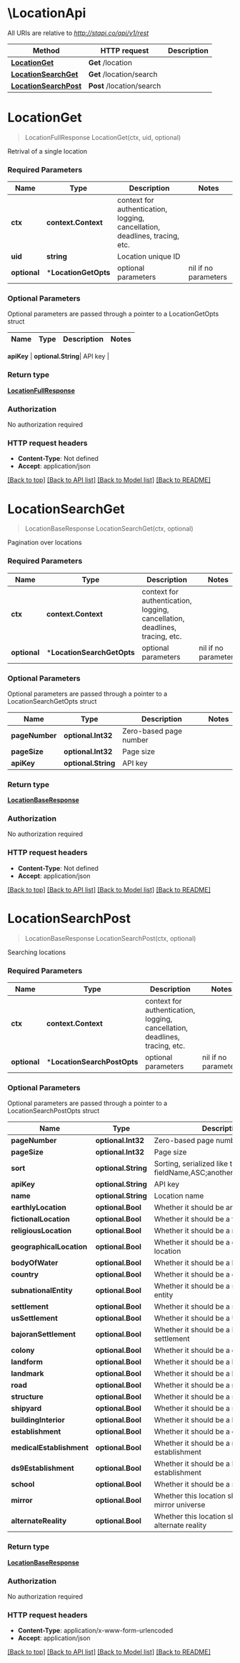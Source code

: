 # \LocationApi

All URIs are relative to *http://stapi.co/api/v1/rest*

Method | HTTP request | Description
------------- | ------------- | -------------
[**LocationGet**](LocationApi.md#LocationGet) | **Get** /location | 
[**LocationSearchGet**](LocationApi.md#LocationSearchGet) | **Get** /location/search | 
[**LocationSearchPost**](LocationApi.md#LocationSearchPost) | **Post** /location/search | 


# **LocationGet**
> LocationFullResponse LocationGet(ctx, uid, optional)


Retrival of a single location

### Required Parameters

Name | Type | Description  | Notes
------------- | ------------- | ------------- | -------------
 **ctx** | **context.Context** | context for authentication, logging, cancellation, deadlines, tracing, etc.
  **uid** | **string**| Location unique ID | 
 **optional** | ***LocationGetOpts** | optional parameters | nil if no parameters

### Optional Parameters
Optional parameters are passed through a pointer to a LocationGetOpts struct

Name | Type | Description  | Notes
------------- | ------------- | ------------- | -------------

 **apiKey** | **optional.String**| API key | 

### Return type

[**LocationFullResponse**](LocationFullResponse.md)

### Authorization

No authorization required

### HTTP request headers

 - **Content-Type**: Not defined
 - **Accept**: application/json

[[Back to top]](#) [[Back to API list]](../README.md#documentation-for-api-endpoints) [[Back to Model list]](../README.md#documentation-for-models) [[Back to README]](../README.md)

# **LocationSearchGet**
> LocationBaseResponse LocationSearchGet(ctx, optional)


Pagination over locations

### Required Parameters

Name | Type | Description  | Notes
------------- | ------------- | ------------- | -------------
 **ctx** | **context.Context** | context for authentication, logging, cancellation, deadlines, tracing, etc.
 **optional** | ***LocationSearchGetOpts** | optional parameters | nil if no parameters

### Optional Parameters
Optional parameters are passed through a pointer to a LocationSearchGetOpts struct

Name | Type | Description  | Notes
------------- | ------------- | ------------- | -------------
 **pageNumber** | **optional.Int32**| Zero-based page number | 
 **pageSize** | **optional.Int32**| Page size | 
 **apiKey** | **optional.String**| API key | 

### Return type

[**LocationBaseResponse**](LocationBaseResponse.md)

### Authorization

No authorization required

### HTTP request headers

 - **Content-Type**: Not defined
 - **Accept**: application/json

[[Back to top]](#) [[Back to API list]](../README.md#documentation-for-api-endpoints) [[Back to Model list]](../README.md#documentation-for-models) [[Back to README]](../README.md)

# **LocationSearchPost**
> LocationBaseResponse LocationSearchPost(ctx, optional)


Searching locations

### Required Parameters

Name | Type | Description  | Notes
------------- | ------------- | ------------- | -------------
 **ctx** | **context.Context** | context for authentication, logging, cancellation, deadlines, tracing, etc.
 **optional** | ***LocationSearchPostOpts** | optional parameters | nil if no parameters

### Optional Parameters
Optional parameters are passed through a pointer to a LocationSearchPostOpts struct

Name | Type | Description  | Notes
------------- | ------------- | ------------- | -------------
 **pageNumber** | **optional.Int32**| Zero-based page number | 
 **pageSize** | **optional.Int32**| Page size | 
 **sort** | **optional.String**| Sorting, serialized like this: fieldName,ASC;anotherFieldName,DESC | 
 **apiKey** | **optional.String**| API key | 
 **name** | **optional.String**| Location name | 
 **earthlyLocation** | **optional.Bool**| Whether it should be an earthly location | 
 **fictionalLocation** | **optional.Bool**| Whether it should be a fictional location | 
 **religiousLocation** | **optional.Bool**| Whether it should be a religious location | 
 **geographicalLocation** | **optional.Bool**| Whether it should be a geographical location | 
 **bodyOfWater** | **optional.Bool**| Whether it should be a body of water | 
 **country** | **optional.Bool**| Whether it should be a country | 
 **subnationalEntity** | **optional.Bool**| Whether it should be a subnational entity | 
 **settlement** | **optional.Bool**| Whether it should be a settlement | 
 **usSettlement** | **optional.Bool**| Whether it should be a US settlement | 
 **bajoranSettlement** | **optional.Bool**| Whether it should be a Bajoran settlement | 
 **colony** | **optional.Bool**| Whether it should be a colony | 
 **landform** | **optional.Bool**| Whether it should be a landform | 
 **landmark** | **optional.Bool**| Whether it should be a landmark | 
 **road** | **optional.Bool**| Whether it should be a road | 
 **structure** | **optional.Bool**| Whether it should be a structure | 
 **shipyard** | **optional.Bool**| Whether it should be a shipyard | 
 **buildingInterior** | **optional.Bool**| Whether it should be a building interior | 
 **establishment** | **optional.Bool**| Whether it should be a establishment | 
 **medicalEstablishment** | **optional.Bool**| Whether it should be a medical establishment | 
 **ds9Establishment** | **optional.Bool**| Whether it should be a DS9 establishment | 
 **school** | **optional.Bool**| Whether it should be a school | 
 **mirror** | **optional.Bool**| Whether this location should be from mirror universe | 
 **alternateReality** | **optional.Bool**| Whether this location should be from alternate reality | 

### Return type

[**LocationBaseResponse**](LocationBaseResponse.md)

### Authorization

No authorization required

### HTTP request headers

 - **Content-Type**: application/x-www-form-urlencoded
 - **Accept**: application/json

[[Back to top]](#) [[Back to API list]](../README.md#documentation-for-api-endpoints) [[Back to Model list]](../README.md#documentation-for-models) [[Back to README]](../README.md)


